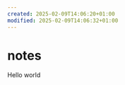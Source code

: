 ```yaml
---
created: 2025-02-09T14:06:20+01:00
modified: 2025-02-09T14:06:32+01:00
---
```


# notes

Hello world
